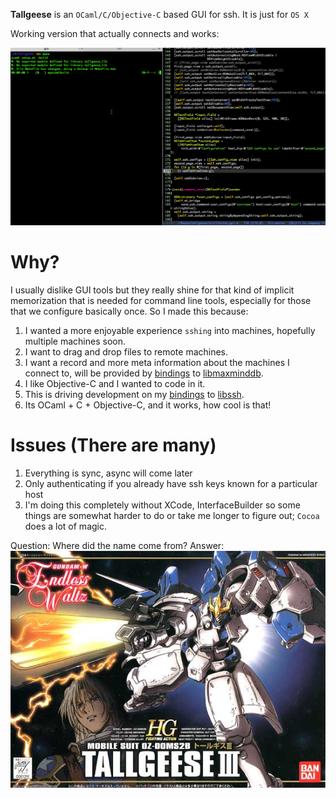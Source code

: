 **Tallgeese** is an `OCaml/C/Objective-C` based GUI for ssh. It is just
 for `OS X`

Working version that actually connects and works:

![img](./etc/gui.gif)

# Why?

I usually dislike GUI tools but they really shine for that kind of
implicit memorization that is needed for command line tools,
especially for those that we configure basically once. 
So I made this because:

1.  I wanted a more enjoyable experience `sshing` into machines,
    hopefully multiple machines soon.
2.  I want to drag and drop files to remote machines.
3.  I want a record and more meta information about the machines I
    connect to, will be provided by [bindings](https://github.com/fxfactorial/ocaml-maxminddb) to [libmaxminddb](https://github.com/maxmind/libmaxminddb).
4.  I like Objective-C and I wanted to code in it.
5.  This is driving development on my [bindings](https://github.com/fxfactorial/ocaml-libssh) to [libssh](https://www.libssh.org).
6.  Its OCaml + C + Objective-C, and it works, how cool is that!

# Issues (There are many)

1.  Everything is sync, async will come later
2.  Only authenticating if you already have ssh keys known for a
    particular host
3.  I'm doing this completely without XCode, InterfaceBuilder so some
    things are somewhat harder to do or take me longer to figure
    out; `Cocoa` does a lot of magic.

Question: Where did the name come from?
Answer:
![img](./etc/tallgeese.jpg)
